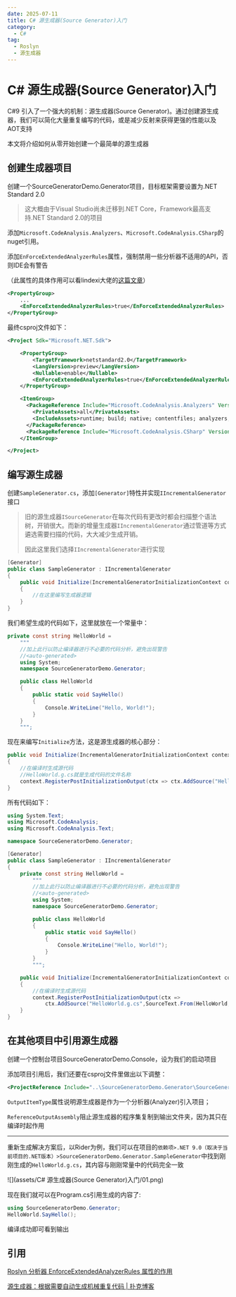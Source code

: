 ```yaml
---
date: 2025-07-11
title: C# 源生成器(Source Generator)入门
category:
  - C#
tag:
  - Roslyn
  - 源生成器
---
```


# C# 源生成器(Source Generator)入门

C#9 引入了一个强大的机制：源生成器(Source Generator)。通过创建源生成器，我们可以简化大量重复编写的代码，或是减少反射来获得更强的性能以及AOT支持

本文将介绍如何从零开始创建一个最简单的源生成器



## 创建生成器项目

创建一个SourceGeneratorDemo.Generator项目，目标框架需要设置为.NET Standard 2.0

> 这大概由于Visual Studio尚未迁移到.NET Core，Framework最高支持.NET Standard 2.0的项目

添加`Microsoft.CodeAnalysis.Analyzers`、`Microsoft.CodeAnalysis.CSharp`的nuget引用。

添加`EnForceExtendedAnalyzerRules`属性，强制禁用一些分析器不适用的API，否则IDE会有警告

（此属性的具体作用可以看lindexi大佬的[这篇文章](https://blog.lindexi.com/post/Roslyn-分析器-EnforceExtendedAnalyzerRules-属性的作用.html)）

```xml
<PropertyGroup>
	...
    <EnForceExtendedAnalyzerRules>true</EnForceExtendedAnalyzerRules>
</PropertyGroup>
```

最终csproj文件如下：

```xml
<Project Sdk="Microsoft.NET.Sdk">

    <PropertyGroup>
        <TargetFramework>netstandard2.0</TargetFramework>
        <LangVersion>preview</LangVersion>
        <Nullable>enable</Nullable>
        <EnForceExtendedAnalyzerRules>true</EnForceExtendedAnalyzerRules>
    </PropertyGroup>

    <ItemGroup>
      <PackageReference Include="Microsoft.CodeAnalysis.Analyzers" Version="4.14.0">
        <PrivateAssets>all</PrivateAssets>
        <IncludeAssets>runtime; build; native; contentfiles; analyzers; buildtransitive</IncludeAssets>
      </PackageReference>
      <PackageReference Include="Microsoft.CodeAnalysis.CSharp" Version="4.14.0" />
    </ItemGroup>

</Project>
```



## 编写源生成器

创建`SampleGenerator.cs`，添加`[Generator]`特性并实现`IIncrementalGenerator`接口

>旧的源生成器`ISourceGenerator`在每次代码有更改时都会扫描整个语法树，开销很大。而新的增量生成器`IIncrementalGenerator`通过管道等方式遴选需要扫描的代码，大大减少生成开销。
>
>因此这里我们选择`IIncrementalGenerator`进行实现

```csharp
[Generator]
public class SampleGenerator : IIncrementalGenerator
{
	public void Initialize(IncrementalGeneratorInitializationContext context)
    {
        //在这里编写生成器逻辑
    }
}
```

我们希望生成的代码如下，这里就放在一个常量中：

```csharp
private const string HelloWorld =
    """
    //加上此行以防止编译器进行不必要的代码分析，避免出现警告
    //<auto-generated>
    using System;
    namespace SourceGeneratorDemo.Generator;

    public class HelloWorld
    {
        public static void SayHello()
        {
            Console.WriteLine("Hello, World!");
        }
    }
    """;
```

现在来编写`Initialize`方法，这是源生成器的核心部分：

```csharp
public void Initialize(IncrementalGeneratorInitializationContext context)
{
    //在编译时生成源代码
    //HelloWorld.g.cs就是生成代码的文件名称
    context.RegisterPostInitializationOutput(ctx => ctx.AddSource("HelloWorld.g.cs",SourceText.From(HelloWorld, Encoding.UTF8)));
}
```

所有代码如下：

```csharp
using System.Text;
using Microsoft.CodeAnalysis;
using Microsoft.CodeAnalysis.Text;

namespace SourceGeneratorDemo.Generator;

[Generator]
public class SampleGenerator : IIncrementalGenerator
{
    private const string HelloWorld =
        """
        //加上此行以防止编译器进行不必要的代码分析，避免出现警告
        //<auto-generated>
        using System;
        namespace SourceGeneratorDemo.Generator;

        public class HelloWorld
        {
            public static void SayHello()
            {
                Console.WriteLine("Hello, World!");
            }
        }
        """;

    public void Initialize(IncrementalGeneratorInitializationContext context)
    {
        //在编译时生成源代码
        context.RegisterPostInitializationOutput(ctx => 
            ctx.AddSource("HelloWorld.g.cs",SourceText.From(HelloWorld, Encoding.UTF8)));
    }
}
```



## 在其他项目中引用源生成器

创建一个控制台项目SourceGeneratorDemo.Console，设为我们的启动项目

添加项目引用后，我们还要在csproj文件里做出以下调整：

```xml
<ProjectReference Include="..\SourceGeneratorDemo.Generator\SourceGeneratorDemo.Generator.csproj" OutputItemType="Analyzer" ReferenceOutputAssembly="false"/>
```

`OutputItemType`属性说明源生成器是作为一个分析器(Analyzer)引入项目；

`ReferenceOutputAssembly`阻止源生成器的程序集复制到输出文件夹，因为其只在编译时起作用

***

重新生成解决方案后，以Rider为例，我们可以在项目的`依赖项>.NET 9.0（取决于当前项目的.NET版本）>SourceGeneratorDemo.Generator.SampleGenerator`中找到刚刚生成的`HelloWorld.g.cs`，其内容与刚刚常量中的代码完全一致

![](assets/C# 源生成器(Source Generator)入门/01.png)

现在我们就可以在Program.cs引用生成的内容了:

```csharp
using SourceGeneratorDemo.Generator;
HelloWorld.SayHello();
```

编译成功即可看到输出



## 引用

[Roslyn 分析器 EnforceExtendedAnalyzerRules 属性的作用](https://blog.lindexi.com/post/Roslyn-分析器-EnforceExtendedAnalyzerRules-属性的作用.html)

[源生成器：根据需要自动生成机械重复代码 | 扑克博客](https://poker-sang.github.io/posts/分析器/源生成器：根据需要自动生成机械重复代码.html#创建及使用attribute)
